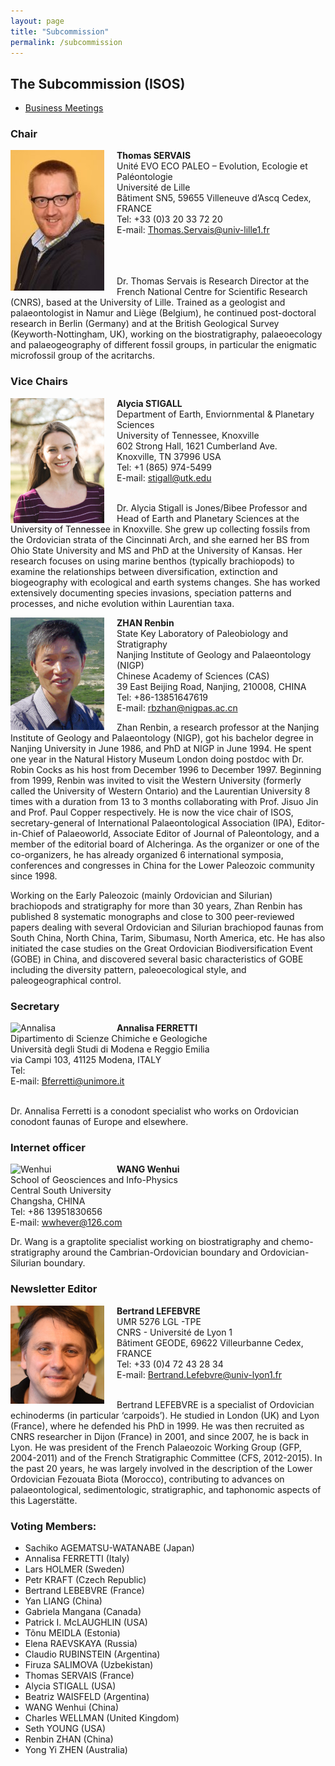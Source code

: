 ```yaml
---
layout: page
title: "Subcommission"
permalink: /subcommission
---
```

## The Subcommission (ISOS)

* [Business Meetings](meetings)

### Chair

<img src="images/Servais16-150x225.jpg" alt="Thomas" style="float:left; margin-right: 20px; width:150px;" />

**Thomas SERVAIS**  
Unité EVO ECO PALEO – Evolution, Ecologie et Paléontologie  
Université de Lille   
Bâtiment SN5,  59655 Villeneuve d’Ascq Cedex, FRANCE  
Tel: +33 (0)3 20 33 72 20  
E-mail: <Thomas.Servais@univ-lille1.fr>  
<br /><br /><br />

Dr. Thomas Servais is Research Director at the French National Centre for Scientific Research (CNRS), based at the University of Lille. Trained as a geologist and palaeontologist in Namur and Liège (Belgium), he continued post-doctoral research in Berlin (Germany) and at the British Geological Survey (Keyworth-Nottingham, UK), working on the biostratigraphy, palaeoecology and palaeogeography of different fossil groups, in particular the enigmatic microfossil group of the acritarchs.


### Vice Chairs

<img src="images/Alycia.jpg" alt="Alycia" style="float:left; margin-right: 20px; width:150px;" />

**Alycia STIGALL**  
Department of Earth, Enviornmental & Planetary Sciences  
University of Tennessee, Knoxville  
602 Strong Hall, 1621 Cumberland Ave.  
Knoxville, TN 37996 USA  
Tel: +1 (865) 974-5499  
E-mail: <stigall@utk.edu>  
<br />

Dr. Alycia Stigall is Jones/Bibee Professor and Head of Earth and Planetary Sciences at the University of Tennessee in Knoxville. She grew up collecting fossils from the Ordovician strata of the Cincinnati Arch, and she earned her BS from Ohio State University and MS and PhD at the University of Kansas.  Her research focuses on using marine benthos (typically brachiopods) to examine the relationships between diversification, extinction and biogeography with ecological and earth systems changes.  She has worked extensively documenting species invasions, speciation patterns and processes, and niche evolution within Laurentian taxa.


<img src="images/person-zhan.gif" alt="Renbin" style="float:left; margin-right: 20px; width:150px;" />

**ZHAN Renbin**  
State Key Laboratory of Paleobiology and Stratigraphy  
Nanjing Institute of Geology and Palaeontology (NIGP)  
Chinese Academy of Sciences (CAS)  
39 East Beijing Road, Nanjing, 210008, CHINA  
Tel: +86-13851647619  
E-mail: <rbzhan@nigpas.ac.cn>
<br />

Zhan Renbin, a research professor at the Nanjing Institute of Geology and Palaeontology (NIGP), got his bachelor degree in Nanjing University in June 1986, and PhD at NIGP in June 1994. He spent one year in the Natural History Museum London doing postdoc with Dr. Robin Cocks as his host from December 1996 to December 1997. Beginning from 1999, Renbin was invited to visit the Western University (formerly called the University of Western Ontario) and the Laurentian University 8 times with a duration from 13 to 3 months collaborating with Prof. Jisuo Jin and Prof. Paul Copper respectively. He is now the vice chair of ISOS, secretary-general of International Palaeontological Association (IPA), Editor-in-Chief of Palaeoworld, Associate Editor of Journal of Paleontology, and a member of the editorial board of Alcheringa. As the organizer or one of the co-organizers, he has already organized 6 international symposia, conferences and congresses in China for the Lower Paleozoic community since 1998.

Working on the Early Paleozoic (mainly Ordovician and Silurian) brachiopods and stratigraphy for more than 30 years, Zhan Renbin has published 8 systematic monographs and close to 300 peer-reviewed papers dealing with several Ordovician and Silurian brachiopod faunas from South China, North China, Tarim, Sibumasu, North America, etc. He has also initiated the case studies on the Great Ordovician Biodiversification Event (GOBE) in China, and discovered several basic characteristics of GOBE including the diversity pattern, paleoecological style, and paleogeographical control.


### Secretary

<img src="images/xxx.jpg" alt="Annalisa" style="float:left; margin-right: 20px; width:150px;" />

**Annalisa FERRETTI**  
Dipartimento di Scienze Chimiche e Geologiche  
Università degli Studi di Modena e Reggio Emilia   
via Campi 103, 41125 Modena, ITALY     
Tel:   
E-mail: <Bferretti@unimore.it>  
<br />

Dr. Annalisa Ferretti is a conodont specialist who works on Ordovician conodont faunas of Europe and elsewhere.

### Internet officer

<img src="images/xxx.jpg" alt="Wenhui" style="float:left; margin-right: 20px; width:150px;" />

**WANG Wenhui**  
School of Geosciences and Info-Physics   
Central South University   
Changsha, CHINA   
Tel: +86 13951830656  
E-mail: <wwhever@126.com>
<br />

Dr. Wang is a graptolite specialist working on biostratigraphy and chemo-stratigraphy around the Cambrian-Ordovician boundary and Ordovician-Silurian boundary.


### Newsletter Editor

<img src="images/person-lefebvre.jpg" alt="Bertrand" style="float:left; margin-right: 20px; width:150px;" />

**Bertrand LEFEBVRE**  
UMR 5276 LGL -TPE  
CNRS - Université de Lyon 1  
Bâtiment GEODE, 69622 Villeurbanne Cedex, FRANCE  
Tel: +33 (0)4 72 43 28 34  
E-mail: <Bertrand.Lefebvre@univ-lyon1.fr>  
<br />

Bertrand LEFEBVRE is a specialist of Ordovician echinoderms (in particular ‘carpoids’). He studied in London (UK) and Lyon (France), where he defended his PhD in 1999. He was then recruited as CNRS researcher in Dijon (France) in 2001, and since 2007, he is back in Lyon. He was president of the French Palaeozoic Working Group (GFP, 2004-2011) and of the French Stratigraphic Committee (CFS, 2012-2015). In the past 20 years, he was largely involved in the description of the Lower Ordovician Fezouata Biota (Morocco), contributing to advances on palaeontological, sedimentologic, stratigraphic, and taphonomic aspects of this Lagerstätte.

### Voting Members:

* Sachiko AGEMATSU-WATANABE (Japan)
* Annalisa FERRETTI (Italy)
* Lars HOLMER (Sweden)
* Petr KRAFT (Czech Republic)
* Bertrand LEBEBVRE (France)
* Yan LIANG (China)
* Gabriela Mangana (Canada)
* Patrick I. McLAUGHLIN (USA)
* Tõnu MEIDLA (Estonia)
* Elena RAEVSKAYA (Russia)
* Claudio RUBINSTEIN (Argentina)
* Firuza SALIMOVA (Uzbekistan)
* Thomas SERVAIS (France)
* Alycia STIGALL (USA)
* Beatriz WAISFELD (Argentina)
* WANG Wenhui (China)
* Charles WELLMAN (United Kingdom)
* Seth YOUNG (USA)
* Renbin ZHAN (China)
* Yong Yi ZHEN (Australia)
